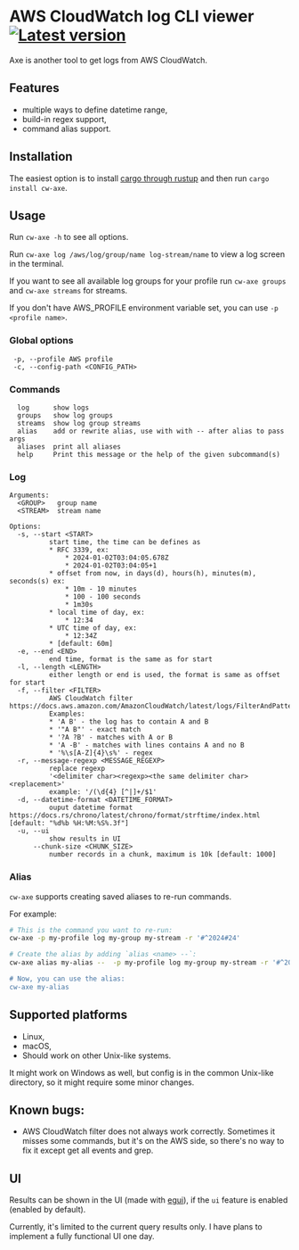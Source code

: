# AWS CloudWatch log CLI viewer [![Latest version](https://img.shields.io/crates/v/cw-axe.svg)](https://crates.io/crates/cw-axe/)
Axe is another tool to get logs from AWS CloudWatch.

## Features

* multiple ways to define datetime range,
* build-in regex support,
* command alias support.

## Installation

The easiest option is to install [cargo through rustup](https://rustup.rs/) and then run `cargo install cw-axe`.

## Usage

Run `cw-axe -h` to see all options.

Run `cw-axe log /aws/log/group/name log-stream/name` to view a log screen in the terminal.

If you want to see all available log groups for your profile run `cw-axe groups` and `cw-axe streams` for streams. 

If you don't have AWS_PROFILE environment variable set, you can use `-p <profile name>`.

### Global options

```
 -p, --profile AWS profile
 -c, --config-path <CONFIG_PATH>
```

### Commands

```
  log      show logs
  groups   show log groups
  streams  show log group streams
  alias    add or rewrite alias, use with with -- after alias to pass args
  aliases  print all aliases
  help     Print this message or the help of the given subcommand(s)
```

### Log

```
Arguments:
  <GROUP>   group name
  <STREAM>  stream name

Options:
  -s, --start <START>
          start time, the time can be defines as
          * RFC 3339, ex:
              * 2024-01-02T03:04:05.678Z
              * 2024-01-02T03:04:05+1
          * offset from now, in days(d), hours(h), minutes(m), seconds(s) ex:
              * 10m - 10 minutes
              * 100 - 100 seconds
              * 1m30s
          * local time of day, ex:
              * 12:34
          * UTC time of day, ex:
              * 12:34Z
          * [default: 60m]
  -e, --end <END>
          end time, format is the same as for start
  -l, --length <LENGTH>
          either length or end is used, the format is same as offset for start
  -f, --filter <FILTER>
          AWS CloudWatch filter https://docs.aws.amazon.com/AmazonCloudWatch/latest/logs/FilterAndPatternSyntax.html
          Examples:
          * 'A B' - the log has to contain A and B
          * '"A B"' - exact match
          * '?A ?B' - matches with A or B
          * 'A -B' - matches with lines contains A and no B
          * '%\s[A-Z]{4}\s%' - regex
  -r, --message-regexp <MESSAGE_REGEXP>
          replace regexp
          '<delimiter char><regexp><the same delimiter char><replacement>'
          example: '/(\d{4} [^|]+/$1'
  -d, --datetime-format <DATETIME_FORMAT>
          ouput datetime format https://docs.rs/chrono/latest/chrono/format/strftime/index.html [default: "%d%b %H:%M:%S%.3f"]
  -u, --ui
          show results in UI
      --chunk-size <CHUNK_SIZE>
          number records in a chunk, maximum is 10k [default: 1000]
```
### Alias

`cw-axe` supports creating saved aliases to re-run commands.

For example:

```bash
# This is the command you want to re-run:
cw-axe -p my-profile log my-group my-stream -r '#^2024#24'

# Create the alias by adding `alias <name> --`:
cw-axe alias my-alias --  -p my-profile log my-group my-stream -r '#^2024#24

# Now, you can use the alias:
cw-axe my-alias
```

## Supported platforms
* Linux,
* macOS,
* Should work on other Unix-like systems.

It might work on Windows as well, but config is in the common Unix-like directory, so it might require some minor changes.

## Known bugs:
* AWS CloudWatch filter does not always work correctly. Sometimes it misses some commands, but it's on the AWS side, so there's no way to fix it except get all events and grep.

## UI

Results can be shown in the UI (made with [egui](https://github.com/emilk/egui)), if the `ui` feature is enabled (enabled by default).

Currently, it's limited to the current query results only. I have plans to implement a fully functional UI one day.
